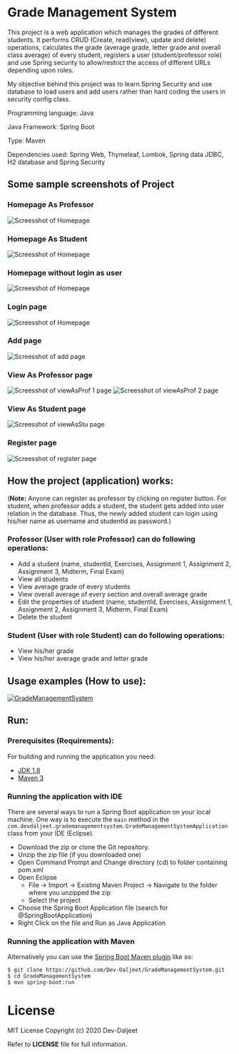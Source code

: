 # Grade Management System

This project is a web application which manages the grades of different students. It performs CRUD (Create, read(view), update and delete) operations, calculates the
grade (average grade, letter grade and overall class average) of every student, registers a user (student/professor role) and use Spring security to allow/restrict 
the access of different URLs depending upon roles.

My objective behind this project was to learn Spring Security and use database to load users and add users rather than hard coding the users in security config class.

Programming language: Java

Java Framework: Spring Boot

Type: Maven

Dependencies used: Spring Web, Thymeleaf, Lombok, Spring data JDBC, H2 database and Spring Security

## Some sample screenshots of Project

### Homepage As Professor
![Screesshot of Homepage](https://github.com/Dev-Daljeet/Screenshots/blob/master/GradeManagement/homeProf.PNG?raw=true)

### Homepage As Student
![Screesshot of Homepage](https://github.com/Dev-Daljeet/Screenshots/blob/master/GradeManagement/homeStu.PNG?raw=true)

### Homepage without login as user
![Screesshot of Homepage](https://github.com/Dev-Daljeet/Screenshots/blob/master/GradeManagement/home.PNG?raw=true)

### Login page
![Screesshot of Homepage](https://github.com/Dev-Daljeet/Screenshots/blob/master/GradeManagement/login.PNG?raw=true)

### Add page
![Screesshot of add page](https://github.com/Dev-Daljeet/Screenshots/blob/master/GradeManagement/add.PNG?raw=true)

### View As Professor page
![Screesshot of viewAsProf 1 page](https://github.com/Dev-Daljeet/Screenshots/blob/master/GradeManagement/viewProf.PNG?raw=true)
![Screesshot of viewAsProf 2 page](https://github.com/Dev-Daljeet/Screenshots/blob/master/GradeManagement/viewProfAvg.PNG?raw=true)

### View As Student page
![Screesshot of viewAsStu page](https://github.com/Dev-Daljeet/Screenshots/blob/master/GradeManagement/viewStu.PNG?raw=true)

### Register page
![Screesshot of register page](https://github.com/Dev-Daljeet/Screenshots/blob/master/GradeManagement/register.PNG?raw=true)

## How the project (application) works:

(**Note:** Anyone can register as professor by clicking on register button. For student, when professor adds a student, the student gets added into user relation in the database. Thus, the newly added student can login using his/her name as username and studentId as password.)

### Professor (User with role Professor) can do following operations:
- Add a student (name, studentId, Exercises, Assignment 1, Assignment 2, Assignment 3, Midterm, Final Exam)
- View all students
- View average grade of every students
- View overall average of every section and overall average grade
- Edit the properties of student (name, studentId, Exercises, Assignment 1, Assignment 2, Assignment 3, Midterm, Final Exam)
- Delete the student

### Student (User with role Student) can do following operations:
- View his/her grade 
- View his/her average grade and letter grade

## Usage examples (How to use):
[![GradeManagementSystem](http://img.youtube.com/vi/ZD-FepDhBe8/0.jpg)](http://www.youtube.com/watch?v=ZD-FepDhBe8 "GradeManagementSystem")

## Run:
### Prerequisites (Requirements):

For building and running the application you need:

- [JDK 1.8](http://www.oracle.com/technetwork/java/javase/downloads/jdk8-downloads-2133151.html)
- [Maven 3](https://maven.apache.org)

### Running the application with IDE

There are several ways to run a Spring Boot application on your local machine. One way is to execute the `main` method in the `com.devdaljeet.grademanagementsystem.GradeManagementSystemApplication` class from your IDE (Eclipse).

* 	Download the zip or clone the Git repository.
* 	Unzip the zip file (if you downloaded one)
* 	Open Command Prompt and Change directory (cd) to folder containing pom.xml
* 	Open Eclipse
	* File -> Import -> Existing Maven Project -> Navigate to the folder where you unzipped the zip
	* Select the project
* 	Choose the Spring Boot Application file (search for @SpringBootApplication)
* 	Right Click on the file and Run as Java Application

### Running the application with Maven

Alternatively you can use the [Spring Boot Maven plugin](https://docs.spring.io/spring-boot/docs/current/reference/html/build-tool-plugins-maven-plugin.html) like so:

```shell
$ git clone https://github.com/Dev-Daljeet/GradeManagementSystem.git
$ cd GradeManagementSystem
$ mvn spring-boot:run
```

# License
MIT License
Copyright (c) 2020 Dev-Daljeet

Refer to **LICENSE** file for full information.
